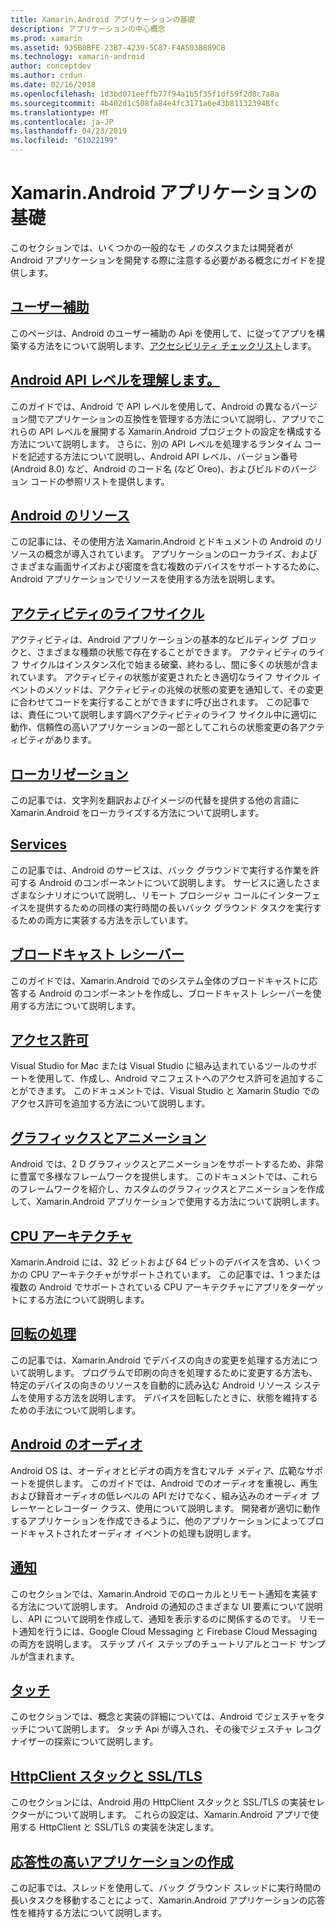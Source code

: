 ```yaml
---
title: Xamarin.Android アプリケーションの基礎
description: アプリケーションの中心概念
ms.prod: xamarin
ms.assetid: 935B8BFE-23B7-4239-5C87-F4A503B889CB
ms.technology: xamarin-android
author: conceptdev
ms.author: crdun
ms.date: 02/16/2018
ms.openlocfilehash: 1d3bd071eeffb77f94a1b5f35f1df59f2d8c7a8a
ms.sourcegitcommit: 4b402d1c508fa84e4fc3171a6e43b811323948fc
ms.translationtype: MT
ms.contentlocale: ja-JP
ms.lasthandoff: 04/23/2019
ms.locfileid: "61022199"
---
```

# <a name="xamarinandroid-application-fundamentals"></a>Xamarin.Android アプリケーションの基礎

このセクションでは、いくつかの一般的なモ ノのタスクまたは開発者が Android アプリケーションを開発する際に注意する必要がある概念にガイドを提供します。

## <a name="accessibilityandroidapp-fundamentalsaccessibilitymd"></a>[ユーザー補助](~/android/app-fundamentals/accessibility.md)

このページは、Android のユーザー補助の Api を使用して、に従ってアプリを構築する方法をについて説明します、[アクセシビリティ チェックリスト](~/cross-platform/app-fundamentals/accessibility.md)します。

##  <a name="understanding-android-api-levelsandroidapp-fundamentalsandroid-api-levelsmd"></a>[Android API レベルを理解します。](~/android/app-fundamentals/android-api-levels.md)

このガイドでは、Android で API レベルを使用して、Android の異なるバージョン間でアプリケーションの互換性を管理する方法について説明し、アプリでこれらの API レベルを展開する Xamarin.Android プロジェクトの設定を構成する方法について説明します。 さらに、別の API レベルを処理するランタイム コードを記述する方法について説明し、Android API レベル、バージョン番号 (Android 8.0) など、Android のコード名 (など Oreo)、およびビルドのバージョン コードの参照リストを提供します。



##  <a name="resources-in-androidandroidapp-fundamentalsresources-in-androidindexmd"></a>[Android のリソース](~/android/app-fundamentals/resources-in-android/index.md)

この記事には、その使用方法 Xamarin.Android とドキュメントの Android のリソースの概念が導入されています。 アプリケーションのローカライズ、およびさまざまな画面サイズおよび密度を含む複数のデバイスをサポートするために、Android アプリケーションでリソースを使用する方法を説明します。




##  <a name="activity-lifecycleandroidapp-fundamentalsactivity-lifecycleindexmd"></a>[アクティビティのライフサイクル](~/android/app-fundamentals/activity-lifecycle/index.md)

アクティビティは、Android アプリケーションの基本的なビルディング ブロックと、さまざまな種類の状態で存在することができます。 アクティビティのライフ サイクルはインスタンス化で始まる破棄、終わるし、間に多くの状態が含まれています。 アクティビティの状態が変更されたとき適切なライフ サイクル イベントのメソッドは、アクティビティの兆候の状態の変更を通知して、その変更に合わせてコードを実行することができますに呼び出されます。 この記事では、責任について説明します調べアクティビティのライフ サイクル中に適切に動作、信頼性の高いアプリケーションの一部としてこれらの状態変更の各アクティビティがあります。

##  <a name="localizationandroidapp-fundamentalslocalizationmd"></a>[ローカリゼーション](~/android/app-fundamentals/localization.md)

この記事では、文字列を翻訳およびイメージの代替を提供する他の言語に Xamarin.Android をローカライズする方法について説明します。

## <a name="servicesandroidapp-fundamentalsservicesindexmd"></a>[Services](~/android/app-fundamentals/services/index.md)

この記事では、Android のサービスは、バック グラウンドで実行する作業を許可する Android のコンポーネントについて説明します。 サービスに適したさまざまなシナリオについて説明し、リモート プロシージャ コールにインターフェイスを提供するための同様の実行時間の長いバック グラウンド タスクを実行するための両方に実装する方法を示しています。

## <a name="broadcast-receiversandroidapp-fundamentalsbroadcast-receiversmd"></a>[ブロードキャスト レシーバー](~/android/app-fundamentals/broadcast-receivers.md)

このガイドでは、Xamarin.Android でのシステム全体のブロードキャストに応答する Android のコンポーネントを作成し、ブロードキャスト レシーバーを使用する方法について説明します。



##  <a name="permissionsandroidapp-fundamentalspermissionsmd"></a>[アクセス許可](~/android/app-fundamentals/permissions.md)

Visual Studio for Mac または Visual Studio に組み込まれているツールのサポートを使用して、作成し、Android マニフェストへのアクセス許可を追加することができます。 このドキュメントでは、Visual Studio と Xamarin Studio でのアクセス許可を追加する方法について説明します。



##  <a name="graphics-and-animationandroidapp-fundamentalsgraphics-and-animationmd"></a>[グラフィックスとアニメーション](~/android/app-fundamentals/graphics-and-animation.md)

Android では、2 D グラフィックスとアニメーションをサポートするため、非常に豊富で多様なフレームワークを提供します。 このドキュメントでは、これらのフレームワークを紹介し、カスタムのグラフィックスとアニメーションを作成して、Xamarin.Android アプリケーションで使用する方法について説明します。


##  <a name="cpu-architecturesandroidapp-fundamentalscpu-architecturesmd"></a>[CPU アーキテクチャ](~/android/app-fundamentals/cpu-architectures.md)

Xamarin.Android には、32 ビットおよび 64 ビットのデバイスを含め、いくつかの CPU アーキテクチャがサポートされています。 この記事では、1 つまたは複数の Android でサポートされている CPU アーキテクチャにアプリをターゲットにする方法について説明します。




##  <a name="handling-rotationandroidapp-fundamentalshandling-rotationmd"></a>[回転の処理](~/android/app-fundamentals/handling-rotation.md)

この記事では、Xamarin.Android でデバイスの向きの変更を処理する方法について説明します。 プログラムで印刷の向きを処理するために変更する方法も、特定のデバイスの向きのリソースを自動的に読み込む Android リソース システムを使用する方法を説明します。 デバイスを回転したときに、状態を維持するための手法について説明します。



##  <a name="android-audioandroidapp-fundamentalsandroid-audiomd"></a>[Android のオーディオ](~/android/app-fundamentals/android-audio.md)

Android OS は、オーディオとビデオの両方を含むマルチ メディア、広範なサポートを提供します。 このガイドでは、Android でのオーディオを重視し、再生および録音オーディオの低レベルの API だけでなく、組み込みのオーディオ プレーヤーとレコーダー クラス、使用について説明します。 開発者が適切に動作するアプリケーションを作成できるように、他のアプリケーションによってブロードキャストされたオーディオ イベントの処理も説明します。




##  <a name="notificationsandroidapp-fundamentalsnotificationsindexmd"></a>[通知](~/android/app-fundamentals/notifications/index.md)

このセクションでは、Xamarin.Android でのローカルとリモート通知を実装する方法について説明します。 Android の通知のさまざまな UI 要素について説明し、API について説明を作成して、通知を表示するのに関係するのです。 リモート通知を行うには、Google Cloud Messaging と Firebase Cloud Messaging の両方を説明します。 ステップ バイ ステップのチュートリアルとコード サンプルが含まれます。



##  <a name="touchandroidapp-fundamentalstouchindexmd"></a>[タッチ](~/android/app-fundamentals/touch/index.md)

このセクションでは、概念と実装の詳細については、Android でジェスチャをタッチについて説明します。 タッチ Api が導入され、その後でジェスチャ レコグナイザーの探索について説明します。



##  <a name="httpclient-stack-and-ssltlsandroidapp-fundamentalshttp-stackmd"></a>[HttpClient スタックと SSL/TLS](~/android/app-fundamentals/http-stack.md)

このセクションには、Android 用の HttpClient スタックと SSL/TLS の実装セレクターがについて説明します。 これらの設定は、Xamarin.Android アプリで使用する HttpClient と SSL/TLS の実装を決定します。


##  <a name="writing-responsive-applicationswriting-responsive-appsmd"></a>[応答性の高いアプリケーションの作成](writing-responsive-apps.md)

この記事では、スレッドを使用して、バック グラウンド スレッドに実行時間の長いタスクを移動することによって、Xamarin.Android アプリケーションの応答性を維持する方法について説明します。